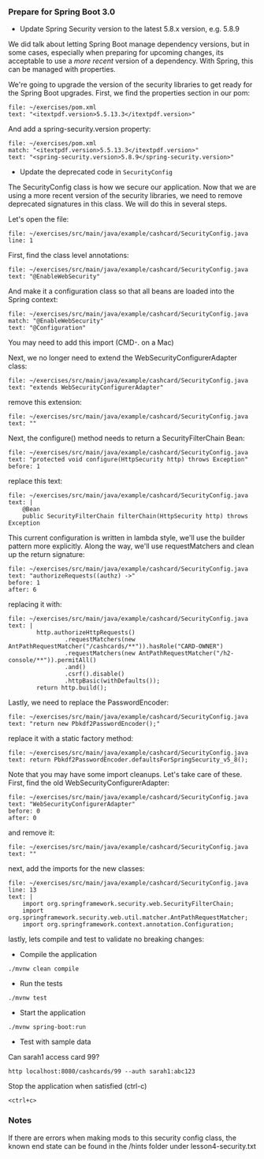 ### Prepare for Spring Boot 3.0

- Update Spring Security version to the latest 5.8.x version, e.g. 5.8.9

We did talk about letting Spring Boot manage dependency versions, but in some cases, especially when preparing for upcoming changes, its acceptable to use a _more recent_ version of a dependency.  With Spring, this can be managed with properties.

We're going to upgrade the version of the security libraries to get ready for the Spring Boot upgrades.  First, we find the properties section in our pom:

```editor:select-matching-text
file: ~/exercises/pom.xml
text: "<itextpdf.version>5.5.13.3</itextpdf.version>"
```

And add a spring-security.version property:

```editor:append-lines-after-match
file: ~/exercises/pom.xml
match: "<itextpdf.version>5.5.13.3</itextpdf.version>"
text: "<spring-security.version>5.8.9</spring-security.version>"
```

- Update the deprecated code in `SecurityConfig`

The SecurityConfig class is how we secure our application.  Now that we are using a more recent version of the security libraries, we need to remove deprecated signatures in this class.  We will do this in several steps.

Let's open the file:

```editor:open-file
file: ~/exercises/src/main/java/example/cashcard/SecurityConfig.java
line: 1
```

First, find the class level annotations:

```editor:select-matching-text
file: ~/exercises/src/main/java/example/cashcard/SecurityConfig.java
text: "@EnableWebSecurity"
```

And make it a configuration class so that all beans are loaded into the Spring context:

```editor:append-lines-after-match
file: ~/exercises/src/main/java/example/cashcard/SecurityConfig.java
match: "@EnableWebSecurity"
text: "@Configuration"
```

You may need to add this import (CMD-. on a Mac)

Next, we no longer need to extend the WebSecurityConfigurerAdapter class:

```editor:select-matching-text
file: ~/exercises/src/main/java/example/cashcard/SecurityConfig.java
text: "extends WebSecurityConfigurerAdapter"
```

remove this extension:

```editor:replace-text-selection
file: ~/exercises/src/main/java/example/cashcard/SecurityConfig.java
text: ""
```

Next, the configure() method needs to return a SecurityFilterChain Bean:

```editor:select-matching-text
file: ~/exercises/src/main/java/example/cashcard/SecurityConfig.java
text: "protected void configure(HttpSecurity http) throws Exception"
before: 1
```

replace this text:

```editor:replace-text-selection
file: ~/exercises/src/main/java/example/cashcard/SecurityConfig.java
text: |
    @Bean
    public SecurityFilterChain filterChain(HttpSecurity http) throws Exception
```

This current configuration is written in lambda style, we'll use the builder pattern more explicitly.  Along the way, we'll use requestMatchers and clean up the return signature:

```editor:select-matching-text
file: ~/exercises/src/main/java/example/cashcard/SecurityConfig.java
text: "authorizeRequests((authz) ->"
before: 1
after: 6
```

replacing it with:

```editor:replace-text-selection
file: ~/exercises/src/main/java/example/cashcard/SecurityConfig.java
text: |
        http.authorizeHttpRequests()
                .requestMatchers(new AntPathRequestMatcher("/cashcards/**")).hasRole("CARD-OWNER")
                .requestMatchers(new AntPathRequestMatcher("/h2-console/**")).permitAll()
                .and()
                .csrf().disable()
                .httpBasic(withDefaults());
        return http.build();
```

Lastly, we need to replace the PasswordEncoder:

```editor:select-matching-text
file: ~/exercises/src/main/java/example/cashcard/SecurityConfig.java
text: "return new Pbkdf2PasswordEncoder();"
```

replace it with a static factory method:

```editor:replace-text-selection
file: ~/exercises/src/main/java/example/cashcard/SecurityConfig.java
text: return Pbkdf2PasswordEncoder.defaultsForSpringSecurity_v5_8();
```

Note that you may have some import cleanups.  Let's take care of these.  First, find the old WebSecurityConfigurerAdapter:

```editor:select-matching-text
file: ~/exercises/src/main/java/example/cashcard/SecurityConfig.java
text: "WebSecurityConfigurerAdapter"
before: 0
after: 0
```

and remove it:

```editor:replace-text-selection
file: ~/exercises/src/main/java/example/cashcard/SecurityConfig.java
text: ""
```
next, add the imports for the new classes:

```editor:insert-lines-before-line
file: ~/exercises/src/main/java/example/cashcard/SecurityConfig.java
line: 13
text: |
    import org.springframework.security.web.SecurityFilterChain;
    import org.springframework.security.web.util.matcher.AntPathRequestMatcher;
    import org.springframework.context.annotation.Configuration;
```

lastly, lets compile and test to validate no breaking changes:

- Compile the application

```execute
./mvnw clean compile
```

- Run the tests

```execute
./mvnw test
```

- Start the application

```execute
./mvnw spring-boot:run
```

- Test with sample data

Can sarah1 access card 99?


```execute-2
http localhost:8080/cashcards/99 --auth sarah1:abc123
```

Stop the application when satisfied (ctrl-c)

```execute
<ctrl+c>
```


### Notes

If there are errors when making mods to this security config class, the known end state can be found in the /hints folder under lesson4-security.txt


